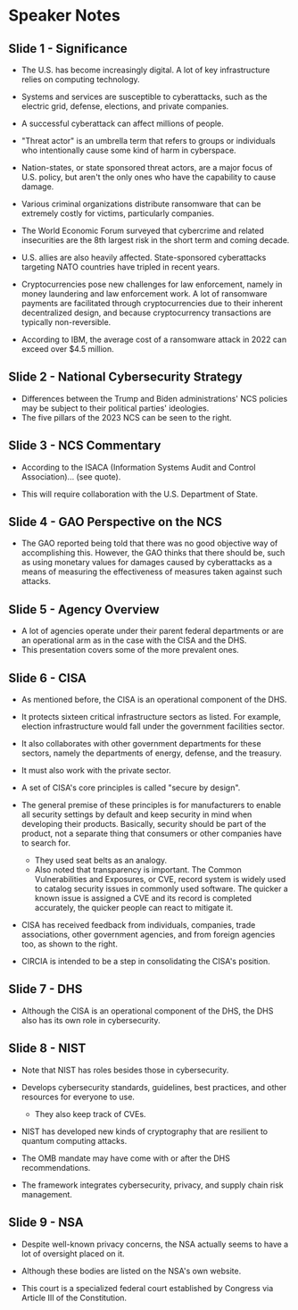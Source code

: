 # Speaker Notes

## Slide 1 - Significance

- The U.S. has become increasingly digital.
A lot of key infrastructure relies on computing technology.
- Systems and services are susceptible to cyberattacks, such as the electric grid, defense, elections, and private companies.
- A successful cyberattack can affect millions of people.

- "Threat actor" is an umbrella term that refers to groups or individuals who intentionally cause some kind of harm in cyberspace.
- Nation-states, or state sponsored threat actors, are a major focus of U.S. policy, but aren't the only ones who have the capability to cause damage.
- Various criminal organizations distribute ransomware that can be extremely costly for victims, particularly companies.

- The World Economic Forum surveyed that cybercrime and related insecurities are the 8th largest risk in the short term and coming decade.
- U.S. allies are also heavily affected. State-sponsored cyberattacks targeting NATO countries have tripled in recent years.
- Cryptocurrencies pose new challenges for law enforcement, namely in money laundering and law enforcement work. A lot of ransomware payments are facilitated through cryptocurrencies due to their inherent decentralized design, and because cryptocurrency transactions are typically non-reversible.
- According to IBM, the average cost of a ransomware attack in 2022 can exceed over $4.5 million.

## Slide 2 - National Cybersecurity Strategy

- Differences between the Trump and Biden administrations' NCS policies may be subject to their political parties' ideologies.
- The five pillars of the 2023 NCS can be seen to the right.

## Slide 3 - NCS Commentary

- According to the ISACA (Information Systems Audit and Control Association)... (see quote).

- This will require collaboration with the U.S. Department of State.

## Slide 4 - GAO Perspective on the NCS

- The GAO reported being told that there was no good objective way of accomplishing this. However, the GAO thinks that there should be, such as using monetary values for damages caused by cyberattacks as a means of measuring the effectiveness of measures taken against such attacks.

## Slide 5 - Agency Overview

- A lot of agencies operate under their parent federal departments or are an operational arm as in the case with the CISA and the DHS.
- This presentation covers some of the more prevalent ones.

## Slide 6 - CISA

- As mentioned before, the CISA is an operational component of the DHS.
- It protects sixteen critical infrastructure sectors as listed. For example, election infrastructure would fall under the government facilities sector.
- It also collaborates with other government departments for these sectors, namely the departments of energy, defense, and the treasury.
- It must also work with the private sector.

- A set of CISA's core principles is called "secure by design".
- The general premise of these principles is for manufacturers to enable all security settings by default and keep security in mind when developing their products. Basically, security should be part of the product, not a separate thing that consumers or other companies have to search for.
    - They used seat belts as an analogy.
    - Also noted that transparency is important. The Common Vulnerabilities and Exposures, or CVE, record system is widely used to catalog security issues in commonly used software. The quicker a known issue is assigned a CVE and its record is completed accurately, the quicker people can react to mitigate it.
- CISA has received feedback from individuals, companies, trade associations, other government agencies, and from foreign agencies too, as shown to the right.

- CIRCIA is intended to be a step in consolidating the CISA's position.

## Slide 7 - DHS

- Although the CISA is an operational component of the DHS, the DHS also has its own role in cybersecurity.

## Slide 8 - NIST

- Note that NIST has roles besides those in cybersecurity.
- Develops cybersecurity standards, guidelines, best practices, and other resources for everyone to use.
    - They also keep track of CVEs.

- NIST has developed new kinds of cryptography that are resilient to quantum computing attacks.

- The OMB mandate may have come with or after the DHS recommendations.

- The framework integrates cybersecurity, privacy, and supply chain risk management.

## Slide 9 - NSA

- Despite well-known privacy concerns, the NSA actually seems to have a lot of oversight placed on it.
- Although these bodies are listed on the NSA's own website.

- This court is a specialized federal court established by Congress via Article III of the Constitution.
